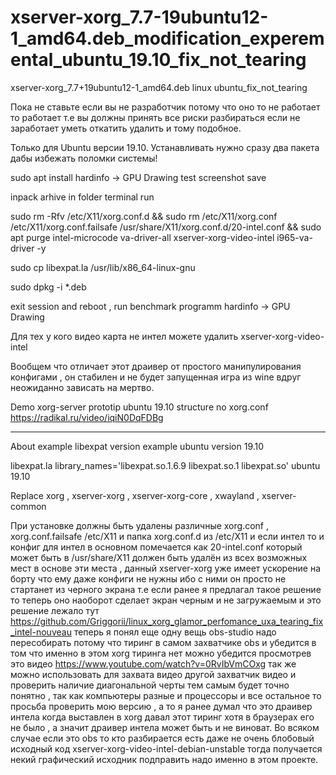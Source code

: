 # xserver-xorg_7.7-19ubuntu12-1_amd64.deb_modification_experemental_ubuntu_19.10_fix_not_tearing
xserver-xorg_7.7+19ubuntu12-1_amd64.deb linux ubuntu_fix_not_tearing

Пока не ставьте если вы не разработчик потому что оно то не работает то работает т.е вы должны принять все риски разбираться если не заработает уметь откатить удалить и тому подобное.

Только для Ubuntu версии 19.10. Устанавливать нужно сразу два пакета дабы избежать поломки системы!

sudo apt install hardinfo -> GPU Drawing test screenshot save

inpack arhive in folder terminal run

sudo rm  -Rfv /etc/X11/xorg.conf.d && sudo rm /etc/X11/xorg.conf /etc/X11/xorg.conf.failsafe /usr/share/X11/xorg.conf.d/20-intel.conf && sudo apt purge intel-microcode va-driver-all xserver-xorg-video-intel i965-va-driver -y

sudo cp libexpat.la /usr/lib/x86_64-linux-gnu

sudo dpkg -i *.deb

exit session and reboot , run benchmark programm hardinfo -> GPU Drawing

Для тех у кого видео карта не интел можете удалить xserver-xorg-video-intel

Вообщем что отличает этот драивер от простого манипулирования конфигами , он стабилен и не будет запущенная игра из wine 
вдруг неожиданно зависать на мертво.

Demo xorg-server prototip ubuntu 19.10 structure no xorg.conf https://radikal.ru/video/iqiN0DqFDBg
____________________________________________________________________________________________

About example libexpat version example ubuntu version 19.10

libexpat.la library_names='libexpat.so.1.6.9 libexpat.so.1 libexpat.so' ubuntu 19.10

Replace xorg , xserver-xorg , xserver-xorg-core , xwayland , xserver-common

При установке должны быть удалены различные xorg.conf , xorg.conf.failsafe /etc/X11 и папка xorg.conf.d из /etc/X11 и если интел то и конфиг для интел в основном помечается как 20-intel.conf который может быть в /usr/share/X11 должен быть удалён из всех возможных мест в основе эти места , данный xserver-xorg уже имеет ускорение на борту что ему даже конфиги не нужны ибо с ними он просто не стартанет из черного экрана т.е если ранее я предлагал такое решение то теперь оно наоборот сделает экран черным и не загружаемым и это решение лежало тут https://github.com/Griggorii/linux_xorg_glamor_perfomance_uxa_tearing_fix_intel-nouveau 
теперь я понял еще одну вещь obs-studio надо пересобирать потому что тиринг в самом захватчике obs и убедится в том что именно в этом xorg тиринга нет можно убедится просмотрев это видео https://www.youtube.com/watch?v=0RvIbVmCOxg так же можно использовать для захвата видео другой захватчик видео и проверить наличие диагональной черты тем самым будет точно понятно , так как компьютеры разные и процессоры и все остальное то просьба проверить мою версию , а то я ранее думал что это драивер интела когда выставлен в xorg давал этот тиринг хотя в браузерах его не было , а значит драивер интела может быть и не виноват. Во всяком случае если это obs то кто разбирается есть даже не очень блобовый исходный код xserver-xorg-video-intel-debian-unstable тогда получается некий графический исходник подправить надо именно в этом проекте.

